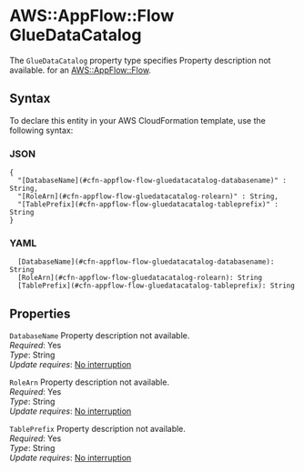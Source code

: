 # AWS::AppFlow::Flow GlueDataCatalog<a name="aws-properties-appflow-flow-gluedatacatalog"></a>

<a name="aws-properties-appflow-flow-gluedatacatalog-description"></a>The `GlueDataCatalog` property type specifies Property description not available\. for an [AWS::AppFlow::Flow](aws-resource-appflow-flow.md)\.

## Syntax<a name="aws-properties-appflow-flow-gluedatacatalog-syntax"></a>

To declare this entity in your AWS CloudFormation template, use the following syntax:

### JSON<a name="aws-properties-appflow-flow-gluedatacatalog-syntax.json"></a>

```
{
  "[DatabaseName](#cfn-appflow-flow-gluedatacatalog-databasename)" : String,
  "[RoleArn](#cfn-appflow-flow-gluedatacatalog-rolearn)" : String,
  "[TablePrefix](#cfn-appflow-flow-gluedatacatalog-tableprefix)" : String
}
```

### YAML<a name="aws-properties-appflow-flow-gluedatacatalog-syntax.yaml"></a>

```
  [DatabaseName](#cfn-appflow-flow-gluedatacatalog-databasename): String
  [RoleArn](#cfn-appflow-flow-gluedatacatalog-rolearn): String
  [TablePrefix](#cfn-appflow-flow-gluedatacatalog-tableprefix): String
```

## Properties<a name="aws-properties-appflow-flow-gluedatacatalog-properties"></a>

`DatabaseName` <a name="cfn-appflow-flow-gluedatacatalog-databasename"></a>
Property description not available\.  
_Required_: Yes  
_Type_: String  
_Update requires_: [No interruption](https://docs.aws.amazon.com/AWSCloudFormation/latest/UserGuide/using-cfn-updating-stacks-update-behaviors.html#update-no-interrupt)

`RoleArn` <a name="cfn-appflow-flow-gluedatacatalog-rolearn"></a>
Property description not available\.  
_Required_: Yes  
_Type_: String  
_Update requires_: [No interruption](https://docs.aws.amazon.com/AWSCloudFormation/latest/UserGuide/using-cfn-updating-stacks-update-behaviors.html#update-no-interrupt)

`TablePrefix` <a name="cfn-appflow-flow-gluedatacatalog-tableprefix"></a>
Property description not available\.  
_Required_: Yes  
_Type_: String  
_Update requires_: [No interruption](https://docs.aws.amazon.com/AWSCloudFormation/latest/UserGuide/using-cfn-updating-stacks-update-behaviors.html#update-no-interrupt)
